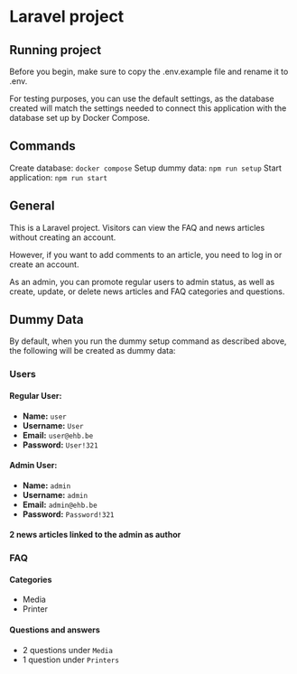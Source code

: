 # Laravel project
## Running project
Before you begin, make sure to copy the .env.example file and rename it to .env. 

For testing purposes, you can use the default settings, as the database created will match the settings needed to connect this application with the database set up by Docker Compose.

## Commands
Create database: `docker compose`
Setup dummy data: `npm run setup`
Start application: `npm run start`

## General
This is a Laravel project. 
Visitors can view the FAQ and news articles without creating an account. 

However, if you want to add comments to an article, you need to log in or create an account. 

As an admin, you can promote regular users to admin status, as well as create, update, or delete news articles and FAQ categories and questions.


## Dummy Data

By default, when you run the dummy setup command as described above, the following will be created as dummy data:

### Users
#### Regular User:
- **Name:** `user`
- **Username:** `User`
- **Email:** `user@ehb.be`
- **Password:** `User!321`

#### Admin User:
- **Name:** `admin`
- **Username:** `admin`
- **Email:** `admin@ehb.be`
- **Password:** `Password!321`

#### 2 news articles linked to the admin as author

### FAQ
#### Categories
- Media
- Printer

#### Questions and answers
- 2 questions under `Media`
- 1 question under `Printers`
